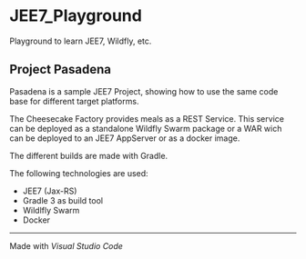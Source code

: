 # JEE7_Playground
Playground to learn JEE7, Wildfly, etc.

## Project Pasadena
Pasadena is a sample JEE7 Project, showing how to use the same code base for different target platforms.

The Cheesecake Factory provides meals as a REST Service. This service can be deployed as a standalone
Wildfly Swarm package or a WAR wich can be deployed to an JEE7 AppServer or as a docker image.

The different builds are made with Gradle.

The following technologies are used:
- JEE7 (Jax-RS)
- Gradle 3 as build tool
- Wildlfly Swarm
- Docker


----
Made with *Visual Studio Code*